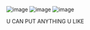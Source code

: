 ![image](https://user-images.githubusercontent.com/95114619/181233184-1e397cf6-e7e5-4629-afe4-2d2c2d3d62da.png)
![image](https://user-images.githubusercontent.com/95114619/181233409-c6852fa1-493b-4f18-894f-143860119e73.png)
![image](https://user-images.githubusercontent.com/95114619/181233447-2d8289f9-6380-4f71-b2c5-deba69c562ba.png)

U CAN PUT ANYTHING U LIKE
